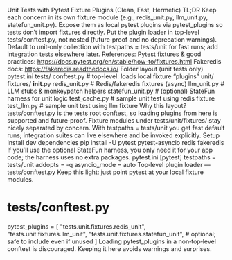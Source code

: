 Unit Tests with Pytest Fixture Plugins (Clean, Fast, Hermetic)
TL;DR
Keep each concern in its own fixture module (e.g., redis_unit.py, llm_unit.py, statefun_unit.py).
Expose them as local pytest plugins via pytest_plugins so tests don’t import fixtures directly.
Put the plugin loader in top‑level tests/conftest.py, not nested (future‑proof and no deprecation warnings).
Default to unit‑only collection with testpaths = tests/unit for fast runs; add integration tests elsewhere later.
References:
Pytest fixtures & good practices: https://docs.pytest.org/en/stable/how-to/fixtures.html
Fakeredis docs: https://fakeredis.readthedocs.io/
Folder layout (unit tests only)
pytest.ini
tests/
  conftest.py                 # top-level: loads local fixture “plugins”
  unit/
    fixtures/
      __init__.py
      redis_unit.py           # Redis/fakeredis fixtures (async)
      llm_unit.py             # LLM stubs & monkeypatch helpers
      statefun_unit.py        # (optional) StateFun harness for unit logic
    test_cache.py             # sample unit test using redis fixture
    test_llm.py               # sample unit test using llm fixture
Why this layout?
tests/conftest.py is the tests root conftest, so loading plugins from here is supported and future‑proof.
Fixture modules under tests/unit/fixtures/ stay nicely separated by concern.
With testpaths = tests/unit you get fast default runs; integration suites can live elsewhere and be invoked explicitly.
Setup
Install dev dependencies
pip install -U pytest pytest-asyncio redis fakeredis
If you’ll use the optional StateFun harness, you only need it for your app code; the harness uses no extra packages.
pytest.ini
[pytest]
testpaths = 
  tests/unit
addopts = -q
asyncio_mode = auto
Top‑level plugin loader — tests/conftest.py
Keep this light: just point pytest at your local fixture modules.
# tests/conftest.py
pytest_plugins = [
    "tests.unit.fixtures.redis_unit",
    "tests.unit.fixtures.llm_unit",
    "tests.unit.fixtures.statefun_unit",  # optional; safe to include even if unused
]
Loading pytest_plugins in a non‑top‑level conftest is discouraged. Keeping it here avoids warnings and surprises.
